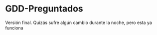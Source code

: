 # GDD-Preguntados


Versión final. Quizás sufre algún cambio durante la noche, pero esta ya funciona
